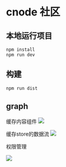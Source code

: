 ﻿# cnode 社区

## 本地运行项目
```cli
npm install
npm run dev
```
## 构建
```cli
npm run dist
```

## graph
缓存内容组件
![](https://olyy111.github.io/cnode/project-graph/route-data-store.png)

缓存store的数据流
![](https://olyy111.github.io/cnode/project-graph/store.png)

权限管理

![](https://olyy111.github.io/cnode/project-graph/authorization.png)
